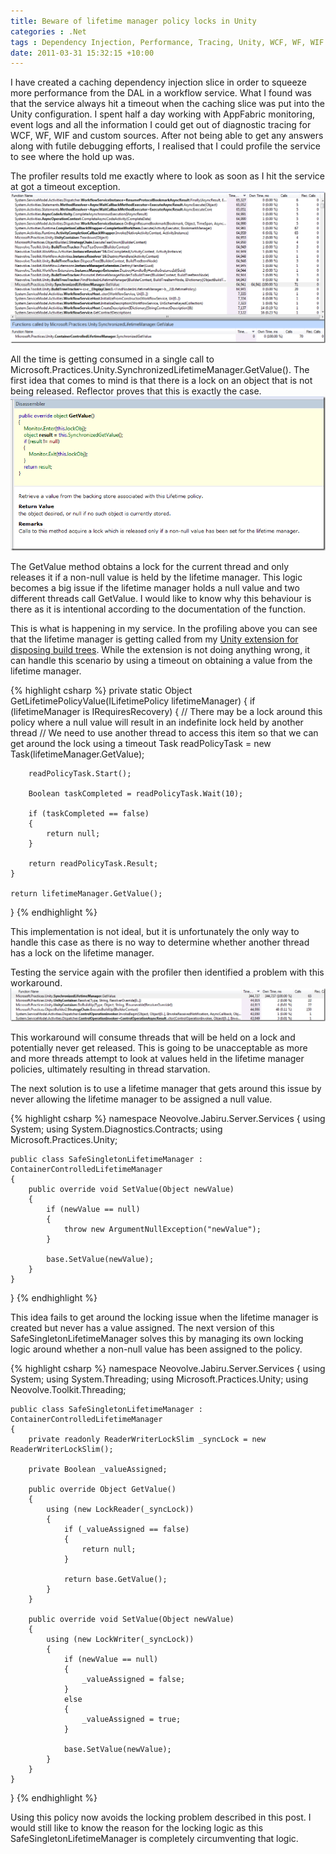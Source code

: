 ```yaml
---
title: Beware of lifetime manager policy locks in Unity
categories : .Net
tags : Dependency Injection, Performance, Tracing, Unity, WCF, WF, WIF
date: 2011-03-31 15:32:15 +10:00
---
```


I have created a caching dependency injection slice in order to squeeze more performance from the DAL in a workflow service. What I found was that the service always hit a timeout when the caching slice was put into the Unity configuration. I spent half a day working with AppFabric monitoring, event logs and all the information I could get out of diagnostic tracing for WCF, WF, WIF and custom sources. After not being able to get any answers along with futile debugging efforts, I realised that I could profile the service to see where the hold up was.

The profiler results told me exactly where to look as soon as I hit the service at got a timeout exception.![image][0]

All the time is getting consumed in a single call to Microsoft.Practices.Unity.SynchronizedLifetimeManager.GetValue(). The first idea that comes to mind is that there is a lock on an object that is not being released. Reflector proves that this is exactly the case. ![image][1]

<!--more-->

The GetValue method obtains a lock for the current thread and only releases it if a non-null value is held by the lifetime manager. This logic becomes a big issue if the lifetime manager holds a null value and two different threads call GetValue. I would like to know why this behaviour is there as it is intentional according to the documentation of the function.

This is what is happening in my service. In the profiling above you can see that the lifetime manager is getting called from my [Unity extension for disposing build trees][2]. While the extension is not doing anything wrong, it can handle this scenario by using a timeout on obtaining a value from the lifetime manager.

{% highlight csharp %}
private static Object GetLifetimePolicyValue(ILifetimePolicy lifetimeManager)
{
    if (lifetimeManager is IRequiresRecovery)
    {
        // There may be a lock around this policy where a null value will result in an indefinite lock held by another thread
        // We need to use another thread to access this item so that we can get around the lock using a timeout
        Task<Object> readPolicyTask = new Task<Object>(lifetimeManager.GetValue);
    
        readPolicyTask.Start();
    
        Boolean taskCompleted = readPolicyTask.Wait(10);
    
        if (taskCompleted == false)
        {
            return null;
        }
    
        return readPolicyTask.Result;
    }
    
    return lifetimeManager.GetValue();
}
{% endhighlight %}

This implementation is not ideal, but it is unfortunately the only way to handle this case as there is no way to determine whether another thread has a lock on the lifetime manager.

Testing the service again with the profiler then identified a problem with this workaround.![image][3]

This workaround will consume threads that will be held on a lock and potentially never get released. This is going to be unacceptable as more and more threads attempt to look at values held in the lifetime manager policies, ultimately resulting in thread starvation.

The next solution is to use a lifetime manager that gets around this issue by never allowing the lifetime manager to be assigned a null value.

{% highlight csharp %}
namespace Neovolve.Jabiru.Server.Services
{
    using System;
    using System.Diagnostics.Contracts;
    using Microsoft.Practices.Unity;
    
    public class SafeSingletonLifetimeManager : ContainerControlledLifetimeManager
    {
        public override void SetValue(Object newValue)
        {
            if (newValue == null)
            {
                throw new ArgumentNullException("newValue");
            }
    
            base.SetValue(newValue);
        }
    }
}
{% endhighlight %}

This idea fails to get around the locking issue when the lifetime manager is created but never has a value assigned. The next version of this SafeSingletonLifetimeManager solves this by managing its own locking logic around whether a non-null value has been assigned to the policy.

{% highlight csharp %}
namespace Neovolve.Jabiru.Server.Services
{
    using System;
    using System.Threading;
    using Microsoft.Practices.Unity;
    using Neovolve.Toolkit.Threading;
    
    public class SafeSingletonLifetimeManager : ContainerControlledLifetimeManager
    {
        private readonly ReaderWriterLockSlim _syncLock = new ReaderWriterLockSlim();
    
        private Boolean _valueAssigned;
    
        public override Object GetValue()
        {
            using (new LockReader(_syncLock))
            {
                if (_valueAssigned == false)
                {
                    return null;
                }
    
                return base.GetValue();
            }
        }
    
        public override void SetValue(Object newValue)
        {
            using (new LockWriter(_syncLock))
            {
                if (newValue == null)
                {
                    _valueAssigned = false;
                }
                else
                {
                    _valueAssigned = true;
                }
    
                base.SetValue(newValue);
            }
        }
    }
}
{% endhighlight %}

Using this policy now avoids the locking problem described in this post. I would still like to know the reason for the locking logic as this SafeSingletonLifetimeManager is completely circumventing that logic.

[0]: /files/image_96.png
[1]: /files/image_97.png
[2]: /2010/06/18/unity-extension-for-disposing-build-trees-on-teardown/
[3]: /files/image_98.png
